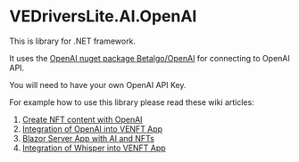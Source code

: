 ﻿# VEDriversLite.AI.OpenAI

This is library for .NET framework.

It uses the [OpenAI nuget package Betalgo/OpenAI](https://github.com/betalgo/openai) for connecting to OpenAI API.

You will need to have your own OpenAI API Key.

For example how to use this library please read these wiki articles:

1. [Create NFT content with OpenAI](https://github.com/fyziktom/VirtualEconomyFramework/wiki/AI---Tvorba-obsahu-NFT-pomoc%C3%AD-OpenAI)
2. [Integration of OpenAI into VENFT App](https://github.com/fyziktom/VirtualEconomyFramework/wiki/AI---Z%C3%A1kladn%C3%AD-integrace-AI-do-VENFT-App)
3. [Blazor Server App with AI and NFTs](https://github.com/fyziktom/VirtualEconomyFramework/wiki/AI---Blazor-Server-App-pro-tvorbu-NFT-pomoc%C3%AD-AI)
4. [Integration of Whisper into VENFT App](https://github.com/fyziktom/VirtualEconomyFramework/wiki/AI---Integrace-OpenAI-Whisper-do-VENFT)
